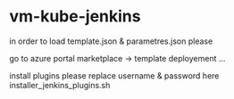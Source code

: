 # vm-kube-jenkins




in order to load template.json & parametres.json please 

go to  azure portal marketplace -> template deployement ...

install plugins
please replace username & password here installer_jenkins_plugins.sh 
